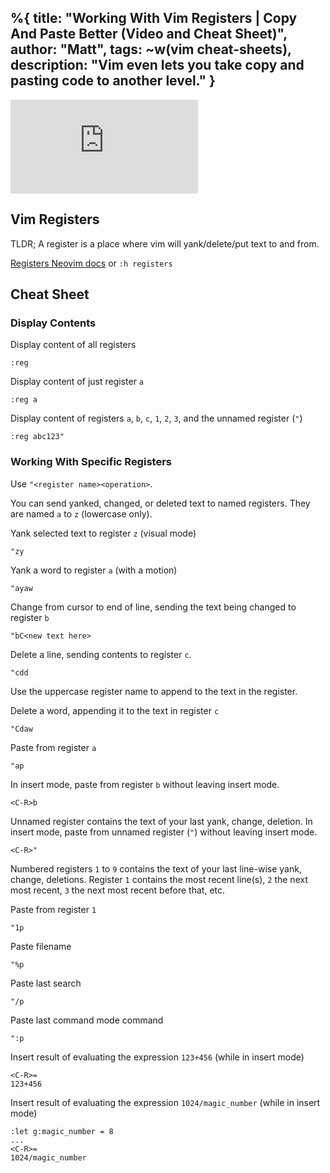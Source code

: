 %{
  title: "Working With Vim Registers | Copy And Paste Better (Video and Cheat Sheet)",
  author: "Matt",
  tags: ~w(vim cheat-sheets),
  description: "Vim even lets you take copy and pasting code to another level."
}
---

<iframe
    class="embedded-yt"
    src="https://www.youtube.com/embed/QVvrkwipr8g?rel=0"
    title="YouTube video player"
    frameborder="0"
    allow="accelerometer; autoplay; clipboard-write; encrypted-media; gyroscope; picture-in-picture; web-share"
    referrerpolicy="strict-origin-when-cross-origin"
    allowfullscreen
>
</iframe>

## Vim Registers
TLDR; A register is a place where vim will yank/delete/put text to and from.

[Registers Neovim docs](https://neovim.io/doc/user/change.html#registers) or `:h registers`

## Cheat Sheet

### Display Contents
Display content of all registers
```
:reg
```

Display content of just register `a`
```
:reg a
```

Display content of registers `a`, `b`, `c`, `1`, `2`, `3`, and the unnamed register (`"`)
```
:reg abc123"
```

### Working With Specific Registers

Use `"<register name><operation>`.

You can send yanked, changed, or deleted text to named registers.
They are named `a` to `z` (lowercase only).

Yank selected text to register `z` (visual mode)
```
"zy
```
Yank a word to register `a` (with a motion)
```
"ayaw
```
Change from cursor to end of line, sending the text being changed to register `b`
```
"bC<new text here>
```
Delete a line, sending contents to register `c`.
```
"cdd
```

Use the uppercase register name to append to the text in the register.

Delete a word, appending it to the text in register `c`
```
"Cdaw
```

Paste from register `a`
```
"ap
```

In insert mode, paste from register `b` without leaving insert mode.
```
<C-R>b
```

Unnamed register contains the text of your last yank, change, deletion.
In insert mode, paste from unnamed register (`"`) without leaving insert mode.
```
<C-R>"
```

Numbered registers `1` to `9` contains the text of your last line-wise yank, change, deletions.
Register `1` contains the most recent line(s), `2` the next most recent, `3` the next most recent before that, etc.

Paste from register `1`
```
"1p
```

Paste filename
```
"%p
```

Paste last search
```
"/p
```

Paste last command mode command
```
":p
```

Insert result of evaluating the expression `123+456` (while in insert mode)
```
<C-R>=
123+456
```

Insert result of evaluating the expression `1024/magic_number` (while in insert mode)
```
:let g:magic_number = 8
...
<C-R>=
1024/magic_number
```
